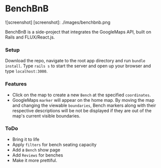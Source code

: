 # BenchBnB

![screenshot]
[screenshot]: ./images/benchbnb.png

BenchBnB is a side-project that integrates the GoogleMaps API, built on Rails and FLUX/React.js.

### Setup

Download the repo, navigate to the root app directory and run `bundle install`. Type `rails s` to start the server and open up your browser and type `localhost:3000`. 

### Features

- Click on the map to create a new `Bench` at the specified `coordinates`.
- GoogleMaps `marker` will appear on the home map. By moving the map and changing the viewable `boundaries`, Bench markers along with their respective descriptions will be not be displayed if they are out of the map's current visible boundaries.

### ToDo

- Bring it to life
- Apply `filters` for bench seating capacity
- Add a `Bench` show page
- Add `Reviews` for benches
- Make it more prettiful.
